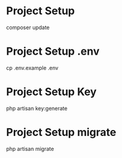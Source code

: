# Project Setup
composer update
# Project Setup .env
cp .env.example .env
# Project Setup Key
php artisan key:generate
# Project Setup migrate
php artisan migrate
